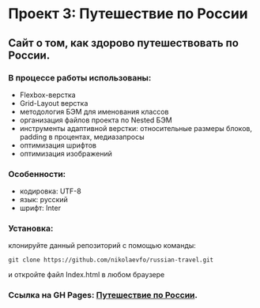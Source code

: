 # Проект 3: Путешествие по России

## Сайт о том, как здорово путешествовать по России.

### В процессе работы использованы: 
* Flexbox-верстка
* Grid-Layout верстка
* методология БЭМ для именования классов
* организация файлов проекта по Nested БЭМ
* инструменты адаптивной верстки: относительные размеры блоков, padding в процентах, медиазапросы
* оптимизация шрифтов
* оптимизация изображений

### Особенности:
* кодировка: UTF-8
* язык: русский
* шрифт: Inter

### Установка:
клонируйте данный репозиторий с помощью команды:
```
git clone https://github.com/nikolaevfo/russian-travel.git
```
и откройте файл Index.html в любом браузере

### Ссылка на GH Pages: [Путешествие по России](https://https://nikolaevfo.github.io/russian-travel/index.html "Путешествие по России").

